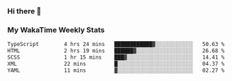 ### Hi there 👋

<!--
**royschrauwen/royschrauwen** is a ✨ _special_ ✨ repository because its `README.md` (this file) appears on your GitHub profile.

Here are some ideas to get you started:

- 🔭 I’m currently working on ...
- 🌱 I’m currently learning ...
- 👯 I’m looking to collaborate on ...
- 🤔 I’m looking for help with ...
- 💬 Ask me about ...
- 📫 How to reach me: ...
- 😄 Pronouns: ...
- ⚡ Fun fact: ...
-->


### My WakaTime Weekly Stats
<!--START_SECTION:waka-->

```txt
TypeScript        4 hrs 24 mins   ████████████▓░░░░░░░░░░░░   50.63 %
HTML              2 hrs 19 mins   ██████▓░░░░░░░░░░░░░░░░░░   26.68 %
SCSS              1 hr 15 mins    ███▓░░░░░░░░░░░░░░░░░░░░░   14.41 %
XML               22 mins         █░░░░░░░░░░░░░░░░░░░░░░░░   04.37 %
YAML              11 mins         ▓░░░░░░░░░░░░░░░░░░░░░░░░   02.27 %
```

<!--END_SECTION:waka-->
